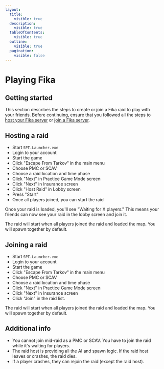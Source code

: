 ```yaml
---
layout:
  title:
    visible: true
  description:
    visible: true
  tableOfContents:
    visible: true
  outline:
    visible: true
  pagination:
    visible: false
---
```


# Playing Fika

## Getting started

This section describes the steps to create or join a Fika raid to play with your friends. Before continuing, ensure that you followed all the steps to [host your Fika server](installing-fika/hosting-a-fika-server/) or [join a Fika server](installing-fika/joining-a-fika-server/).

## Hosting a raid

* Start `SPT.Launcher.exe`
* Login to your account
* Start the game
* Click "Escape From Tarkov" in the main menu
* Choose PMC or SCAV
* Choose a raid location and time phase
* Click "Next" in Practice Game Mode screen
* Click "Next" in Insurance screen
* Click "Host Raid" in Lobby screen
* Press "Start"
* Once all players joined, you can start the raid

Once your raid is loaded, you'll see "Waiting for X players." This means your friends can now see your raid in the lobby screen and join it.

The raid will start when all players joined the raid and loaded the map. You will spawn together by default.

## Joining a raid

* Start `SPT.Launcher.exe`
* Login to your account
* Start the game
* Click "Escape From Tarkov" in the main menu
* Choose PMC or SCAV
* Choose a raid location and time phase
* Click "Next" in Practice Game Mode screen
* Click "Next" in Insurance screen
* Click "Join" in the raid list.

The raid will start when all players joined the raid and loaded the map. You will spawn together by default.

## Additional info

* You cannot join mid-raid as a PMC or SCAV. You have to join the raid while it's waiting for players.
* The raid host is providing all the AI and spawn logic. If the raid host leaves or crashes, the raid dies.
* If a player crashes, they can rejoin the raid (except the raid host).
